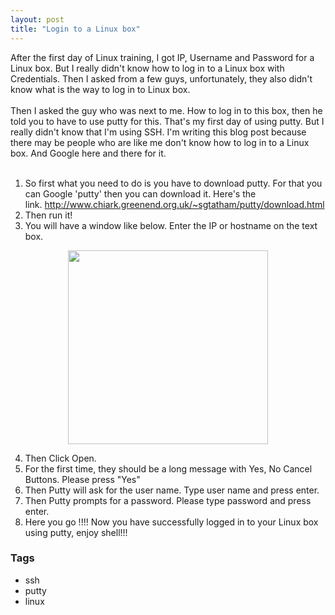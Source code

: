 ```yaml
---
layout: post
title: "Login to a Linux box"
---
```


<div dir="ltr" style="text-align: left;" trbidi="on">After the first day of Linux training, I got IP, Username and Password for a Linux box. But I really didn't know how to&nbsp;log in&nbsp;to a Linux box with Credentials. Then I asked from a few guys, unfortunately, they also didn't know what is the way to&nbsp;log in&nbsp;to Linux box.<br /><div><br /></div><div>Then I asked the guy who was next to me. How to&nbsp;log in&nbsp;to this box, then he told you to have to use putty for this. That's my first day of using putty. But I really didn't know that I'm using SSH. I'm writing this blog post because there may be people who are like me don't know how to log in to a Linux box. And&nbsp;Google&nbsp;here and there for it.</div><div><br /></div><div><ol><li>So first what you need to do is you have to download putty. For that you can&nbsp;Google&nbsp;'putty' then you can download it. Here's the link.&nbsp;<a href="http://www.chiark.greenend.org.uk/~sgtatham/putty/download.html">http://www.chiark.greenend.org.uk/~sgtatham/putty/download.html</a></li><li>Then run it!</li><li>You will have a window like below. Enter the IP or&nbsp;hostname&nbsp;on the text box.</li></ol><div class="separator" style="clear: both; text-align: center;"><a href="http://www.unixwiz.net/images/putty-openssh-3.gif" imageanchor="1" style="margin-left: 1em; margin-right: 1em;"><img border="0" src="https://www.unixwiz.net/images/putty-openssh-3.gif" height="310" width="320"></a></div><div><ol start="4"><li>Then Click Open.</li><li>For the first time, they should be a long message with Yes, No Cancel Buttons. Please press "Yes"</li><li>Then Putty will ask for the user name. Type user name and press enter.</li><li>Then Putty prompts for a password. Please type password and press enter.</li><li>Here you go !!!! Now you have&nbsp;successfully logged in to your Linux box using putty, enjoy shell!!!&nbsp;</li></ol></div></div></div>

### Tags

- ssh
- putty
- linux
